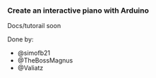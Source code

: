 ### Create an interactive piano with Arduino

Docs/tutorail soon

Done by:
* @simofb21
* @TheBossMagnus
* @Valiatz
